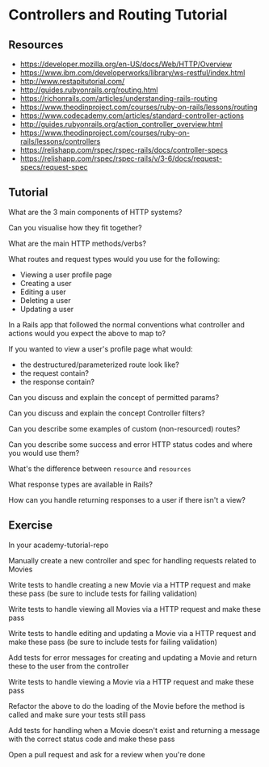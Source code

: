 # Controllers and Routing Tutorial

## Resources

- https://developer.mozilla.org/en-US/docs/Web/HTTP/Overview
- https://www.ibm.com/developerworks/library/ws-restful/index.html
- http://www.restapitutorial.com/
- http://guides.rubyonrails.org/routing.html
- https://richonrails.com/articles/understanding-rails-routing
- https://www.theodinproject.com/courses/ruby-on-rails/lessons/routing
- https://www.codecademy.com/articles/standard-controller-actions
- http://guides.rubyonrails.org/action_controller_overview.html
- https://www.theodinproject.com/courses/ruby-on-rails/lessons/controllers
- https://relishapp.com/rspec/rspec-rails/docs/controller-specs
- https://relishapp.com/rspec/rspec-rails/v/3-6/docs/request-specs/request-spec

## Tutorial

What are the 3 main components of HTTP systems?

Can you visualise how they fit together?

What are the main HTTP methods/verbs?

What routes and request types would you use for the following:
- Viewing a user profile page
- Creating a user
- Editing a user
- Deleting a user
- Updating a user

In a Rails app that followed the normal conventions what controller and actions would you expect the above to map to?

If you wanted to view a user's profile page what would:
- the destructured/parameterized route look like?
- the request contain?
- the response contain?

Can you discuss and explain the concept of permitted params?

Can you discuss and explain the concept Controller filters?

Can you describe some examples of custom (non-resourced) routes?

Can you describe some success and error HTTP status codes and where you would use them?

What's the difference between `resource` and `resources`

What response types are available in Rails?

How can you handle returning responses to a user if there isn't a view?

## Exercise

In your academy-tutorial-repo

Manually create a new controller and spec for handling requests related to Movies

Write tests to handle creating a new Movie via a HTTP request and make these pass (be sure to include tests for failing validation)

Write tests to handle viewing all Movies via a HTTP request and make these pass

Write tests to handle editing and updating a Movie via a HTTP request and make these pass (be sure to include tests for failing validation)

Add tests for error messages for creating and updating a Movie and return these to the user from the controller

Write tests to handle viewing a Movie via a HTTP request and make these pass

Refactor the above to do the loading of the Movie before the method is called and make sure your tests still pass

Add tests for handling when a Movie doesn't exist and returning a message with the correct status code and make these pass

Open a pull request and ask for a review when you're done
